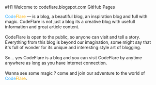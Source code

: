 #H1 Welcome to codeflare.blogspot.com GitHub Pages

<span style="color:#36afff;">Code</span><span style="color:#ffb100;">Flare</span> — is a blog, a beautiful blog, an inspiration blog and full with magic. CodeFlare is not just a blog its a creative blog with usefull information and great article content.
<br /><br />
CodeFlare is open to the public, so anyone can visit and tell a story. Everything from this blog is beyond our imagination, some might say that it's full of wonder for its unique and interesting style art of blogging.
<br /><br />
So... yes CodeFlare is a blog and you can visit CodeFlare by anytime anywhere as long as you have internet connection.
<br /><br />
Wanna see some magic ? come and join our adventure to the world of <span style="color:#36afff;">Code</span><span style="color:#ffb100;">Flare</span>.
